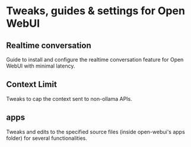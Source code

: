 # Tweaks, guides & settings for Open WebUI

## Realtime conversation

Guide to install and configure the realtime conversation feature for Open WebUI with minimal latency.

## Context Limit

Tweaks to cap the context sent to non-ollama APIs.

## apps

Tweaks and edits to the specified source files (inside open-webui's apps folder) for several functionalities.
